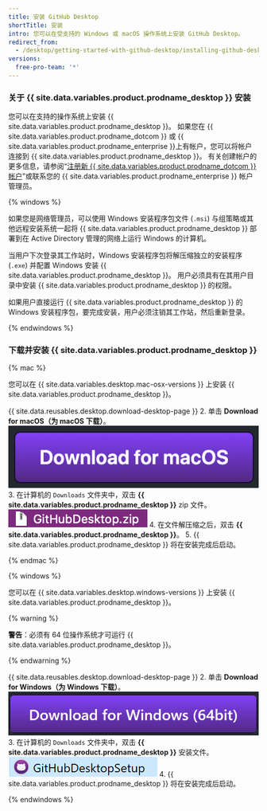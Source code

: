 ```yaml
---
title: 安装 GitHub Desktop
shortTitle: 安装
intro: 您可以在受支持的 Windows 或 macOS 操作系统上安装 GitHub Desktop。
redirect_from:
  - /desktop/getting-started-with-github-desktop/installing-github-desktop
versions:
  free-pro-team: '*'
---
```


### 关于 {{ site.data.variables.product.prodname_desktop }} 安装

您可以在支持的操作系统上安装 {{ site.data.variables.product.prodname_desktop }}。 如果您在 {{ site.data.variables.product.prodname_dotcom }} 或 {{ site.data.variables.product.prodname_enterprise }}上有帐户，您可以将帐户连接到 {{ site.data.variables.product.prodname_desktop }}。 有关创建帐户的更多信息，请参阅“[注册新 {{ site.data.variables.product.prodname_dotcom }} 帐户](/articles/signing-up-for-a-new-github-account/)”或联系您的 {{ site.data.variables.product.prodname_enterprise }} 帐户管理员。

{% windows %}

如果您是网络管理员，可以使用 Windows 安装程序包文件 (`.msi`) 与组策略或其他远程安装系统一起将 {{ site.data.variables.product.prodname_desktop }} 部署到在 Active Directory 管理的网络上运行 Windows 的计算机。

当用户下次登录其工作站时，Windows 安装程序包将解压缩独立的安装程序 (`.exe`) 并配置 Windows 安装 {{ site.data.variables.product.prodname_desktop }}。 用户必须具有在其用户目录中安装 {{ site.data.variables.product.prodname_desktop }} 的权限。

如果用户直接运行 {{ site.data.variables.product.prodname_desktop }} 的 Windows 安装程序包，要完成安装，用户必须注销其工作站，然后重新登录。

{% endwindows %}

### 下载并安装 {{ site.data.variables.product.prodname_desktop }}

{% mac %}

您可以在 {{ site.data.variables.desktop.mac-osx-versions }} 上安装 {{ site.data.variables.product.prodname_desktop }}。

{{ site.data.reusables.desktop.download-desktop-page }}
2. 单击 **Download for macOS（为 macOS 下载）**。 ![Download for macOS（为 macOS 下载）按钮](/assets/images/help/desktop/download-for-mac.png)
3. 在计算机的 `Downloads` 文件夹中，双击 **{{ site.data.variables.product.prodname_desktop }}** zip 文件。 ![GitHubDesktop. zip 文件](/assets/images/help/desktop/mac-zipfile.png)
4. 在文件解压缩之后，双击 **{{ site.data.variables.product.prodname_desktop }}**。
5. {{ site.data.variables.product.prodname_desktop }} 将在安装完成后启动。

{% endmac %}

{% windows %}

您可以在 {{ site.data.variables.desktop.windows-versions }} 上安装 {{ site.data.variables.product.prodname_desktop }}。

{% warning %}

**警告**：必须有 64 位操作系统才可运行 {{ site.data.variables.product.prodname_desktop }}。

{% endwarning %}

{{ site.data.reusables.desktop.download-desktop-page }}
2. 单击 **Download for Windows（为 Windows 下载）**。 ![Download for Windows（为 Windows 下载）按钮](/assets/images/help/desktop/download-for-windows.png)
3. 在计算机的 `Downloads` 文件夹中，双击 **{{ site.data.variables.product.prodname_desktop }}** 安装文件。 ![GitHubDesktopSetup 文件](/assets/images/help/desktop/windows-githubdesktopsetup.png)
4. {{ site.data.variables.product.prodname_desktop }} 将在安装完成后启动。

{% endwindows %}
